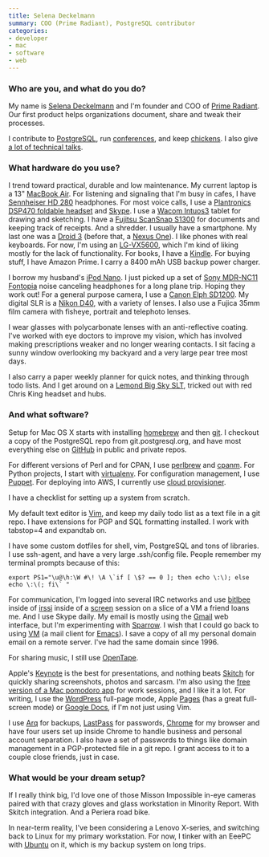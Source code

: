 ```yaml
---
title: Selena Deckelmann
summary: COO (Prime Radiant), PostgreSQL contributor
categories:
- developer
- mac
- software
- web
---
```


### Who are you, and what do you do?

My name is [Selena Deckelmann](http://www.chesnok.com/daily/ "Selena's weblog.") and I'm founder and COO of [Prime Radiant](http://primeradiant.com/ "Prime Radiant's website."). Our first product helps organizations document, share and tweak their processes.

I contribute to [PostgreSQL][], run [conferences](http://postgresopen.org/ "The Postgres Open conference site."), and keep [chickens](http://blip.tv/aj-/selena-deckelmann-how-to-kill-three-chickens-in-three-years-1805373 "Selena's talk on how to kill chickens."). I also give [a lot of technical talks](http://www.chesnok.com/daily/conferences/ "A list of Selena's talks and conferences.").

### What hardware do you use?

I trend toward practical, durable and low maintenance. My current laptop is a 13" [MacBook Air][macbook-air]. For listening and signaling that I'm busy in cafes, I have [Sennheiser HD 280][hd-280-pro] headphones. For most voice calls, I use a [Plantronics DSP470 foldable headset][audio-470-usb] and [Skype][]. I use a [Wacom Intuos3][intuos] tablet for drawing and sketching. I have a [Fujitsu ScanSnap S1300][scansnap-s1300] for documents and keeping track of receipts. And a shredder. I usually have a smartphone. My last one was a [Droid 3][droid-3] (before that, a [Nexus One][nexus-one]). I like phones with real keyboards. For now, I'm using an [LG-VX5600][accolade-vx5600], which I'm kind of liking mostly for the lack of functionality. For books, I have a [Kindle][]. For buying stuff, I have Amazon Prime. I carry a 8400 mAh USB backup power charger.

I borrow my husband's [iPod Nano][ipod-nano]. I just picked up a set of [Sony MDR-NC11 Fontopia][mdr-nc11] noise canceling headphones for a long plane trip. Hoping they work out! For a general purpose camera, I use a [Canon Elph SD1200][powershot-sd1200-is]. My digital SLR is a [Nikon D40][d40], with a variety of lenses. I also use a Fujica 35mm film camera with fisheye, portrait and telephoto lenses.

I wear glasses with polycarbonate lenses with an anti-reflective coating. I've worked with eye doctors to improve my vision, which has involved making prescriptions weaker and no longer wearing contacts. I sit facing a sunny window overlooking my backyard and a very large pear tree most days. 

I also carry a paper weekly planner for quick notes, and thinking through todo lists. And I get around on a [Lemond Big Sky SLT][big-sky-slt], tricked out with red Chris King headset and hubs.

### And what software?

Setup for Mac OS X starts with installing [homebrew][] and then [git][]. I checkout a copy of the PostgreSQL repo from git.postgresql.org, and have most everything else on [GitHub][] in public and private repos. 

For different versions of Perl and for CPAN, I use [perlbrew][] and [cpanm][cpanminus]. For Python projects, I start with [virtualenv][]. For configuration management, I use [Puppet][]. For deploying into AWS, I currently use [cloud provisioner][puppet-cloud-provisioner].

I have a checklist for setting up a system from scratch.

My default text editor is [Vim][], and keep my daily todo list as a text file in a git repo. I have extensions for PGP and SQL formatting installed. I work with tabstop=4 and expandtab on.

I have some custom dotfiles for shell, vim, PostgreSQL and tons of libraries. I use ssh-agent, and have a very large .ssh/config file. People remember my terminal prompts because of this: 

    export PS1="\u@\h:\W #\! \A \`if [ \$? == 0 ]; then echo \:\); else echo \:\(; fi\` "

For communication, I'm logged into several IRC networks and use [bitlbee][] inside of [irssi][] inside of a [screen][] session on a slice of a VM a friend loans me. And I use Skype daily. My email is mostly using the [Gmail][] web interface, but I'm experimenting with [Sparrow][]. I wish that I could go back to using [VM][] (a mail client for [Emacs][]). I save a copy of all my personal domain email on a remote server. I've had the same domain since 1996.

For sharing music, I still use [OpenTape][].

Apple's [Keynote][] is the best for presentations, and nothing beats [Skitch][] for quickly sharing screenshots, photos and sarcasm. I'm also using the [free version of a Mac pomodoro app][pomodoro] for work sessions, and I like it a lot. For writing, I use the [WordPress][] full-page mode, Apple [Pages][] (has a great full-screen mode) or [Google Docs][google-docs], if I'm not just using Vim.

I use [Arq][] for backups, [LastPass][] for passwords, [Chrome][] for my browser and have four users set up inside Chrome to handle business and personal account separation. I also have a set of passwords to things like domain management in a PGP-protected file in a git repo. I grant access to it to a couple close friends, just in case.

### What would be your dream setup?

If I really think big, I'd love one of those Misson Impossible in-eye cameras paired with that crazy gloves and glass workstation in Minority Report. With Skitch integration. And a Periera road bike.

In near-term reality, I've been considering a Lenovo X-series, and switching back to Linux for my primary workstation. For now, I tinker with an EeePC with [Ubuntu][] on it, which is my backup system on long trips.

[accolade-vx5600]: http://www.lg.com/us/support-mobile/lg-LGVX5600 "A phone."
[audio-470-usb]: https://www.amazon.com/Plantronics-Foldable-USB-Optimized-470/dp/B000VVXO7E "A USB-based headset."
[big-sky-slt]: http://www.bikepedia.com/QuickBike/BikeSpecs.aspx?Year=2005&Brand=LeMond&Model=Big+Sky+SLT&Type=bike "A bike."
[d40]: https://www.nikonusa.com/en/Nikon-Products/Product-Archive/Digital-SLR-Cameras/25420/D40.html "A 6.1 megapixel digital SLR camera."
[droid-3]: https://en.wikipedia.org/wiki/Droid_3 "An Android-based smartphone."
[hd-280-pro]: https://www.amazon.com/Sennheiser-HD-280-Pro-Headphones/dp/B000065BPB "Closed stereo headphones."
[intuos]: https://www.wacom.com/en-us/products/pen-tablets/intuos "A pen tablet."
[ipod-nano]: https://www.apple.com/ipod-nano/ "A small music player."
[kindle]: https://www.amazon.com/Kindle-Ereader-ebook-reader/dp/B007HCCNJU "A digital book reader."
[macbook-air]: https://www.apple.com/macbook-air/ "A very thin laptop."
[mdr-nc11]: https://www.amazon.com/Sony-Canceling-Headphones-Discontinued-Manufacturer/dp/B0009SAN3W "Noise-cancelling headphones."
[nexus-one]: https://en.wikipedia.org/wiki/Nexus_One "An Android-based smartphone."
[powershot-sd1200-is]: https://www.amazon.com/Canon-SD1200IS-Stabilized-Dark-Gray/dp/B001SER492 "A 10 megapixel digital camera."
[scansnap-s1300]: http://www.fujitsu.com/us/services/computing/peripherals/scanners/scansnap/s1300.html "A portable scanner."
[arq]: https://www.arqbackup.com/ "S3-based backup for the Mac."
[bitlbee]: https://www.bitlbee.org/main.php/news.r.html "An IM to IRC proxy server."
[chrome]: https://www.google.com/intl/en/chrome/browser/ "A WebKit-based browser, where each tab runs in its own thread."
[cpanminus]: https://github.com/miyagawa/cpanminus "A script for working with CPAN modules."
[emacs]: http://www.gnu.org/software/emacs/ "A free open-source text editor."
[git]: https://git-scm.com/ "A version control system."
[github]: https://github.com/ "A Git code repository service."
[gmail]: https://mail.google.com/mail/ "Web-based email."
[google-docs]: https://en.wikipedia.org/wiki/Google_Docs "A web-based office suite."
[homebrew]: http://brew.sh "Command-line package manager for Mac OS X."
[irssi]: https://irssi.org/ "A CLI irc client."
[keynote]: https://www.apple.com/keynote/ "Presentation software for the Mac."
[lastpass]: https://lastpass.com/ "A password manager."
[opentape]: http://opentape.fm/ "Software for making and hosting online mixtapes."
[pages]: https://www.apple.com/pages/ "A Mac word processor and layout tool from Apple."
[perlbrew]: https://perlbrew.pl/ "A tool for building self-contained Perl environments."
[pomodoro]: http://pomodoro.ugolandini.com/ "Mac software for better managing your time."
[postgresql]: https://www.postgresql.org/ "A relational database server."
[puppet-cloud-provisioner]: https://forge.puppetlabs.com/puppetlabs/cloud_provisioner "A Puppet module for working with cloud instances."
[puppet]: https://projects.puppetlabs.com/projects/puppet "A tool for automating tasks on *nix systems."
[screen]: http://www.gnu.org/software/screen/ "Think of it as tabs for your *nix terminal."
[skitch]: https://evernote.com/skitch/ "An always-on image editor for the Mac."
[skype]: https://www.skype.com/en/ "Voice and video chat software."
[sparrow]: http://www.gmail.com/intl/en/mail/help/sparrow.html "A mail client for the Mac with a funky UI."
[ubuntu]: https://www.ubuntu.com/ "A Unix distribution."
[vim]: http://www.vim.org/ "A command-line text editor."
[virtualenv]: https://pypi.python.org/pypi/virtualenv "A tool for building self-contained Python environments."
[vm]: https://launchpad.net/vm "An email client for Emacs."
[wordpress]: https://wordpress.com/ "Weblog publishing software."
